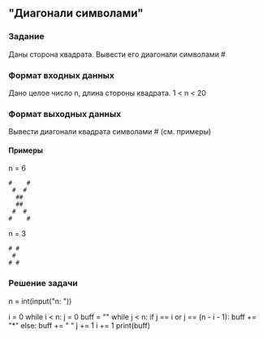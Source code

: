## "Диагонали символами"

### Задание

Даны сторона квадрата. Вывести его диагонали символами #

### Формат входных данных

Дано целое число n, длина стороны квадрата. 1 < n < 20 

### Формат выходных данных

Вывести диагонали квадрата символами # (см. примеры)

#### Примеры

n = 6 
```
#    #
 #  #
  ##
  ##
 #  #
#    #
```
n = 3
```
# #
 #
# #
```
### Решение задачи

n = int(input("n: "))

i = 0
while i < n:
    j = 0
    buff = ""
    while j < n:
        if j == i or j == (n - i - 1): buff += "*"
        else: buff += " "
        j += 1
    i += 1
    print(buff)
